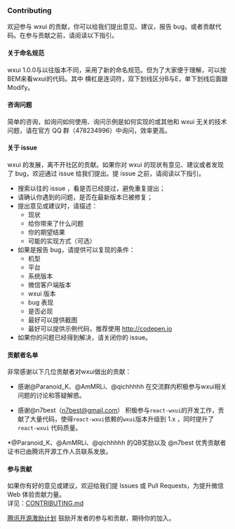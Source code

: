 ### Contributing

欢迎参与 wxui 的贡献，你可以给我们提出意见、建议，报告 bug，或者贡献代码。在参与贡献之前，请阅读以下指引。

#### 关于命名规范
wxui 1.0.0与以往版本不同，采用了新的命名规范。但为了大家便于理解，可以按BEM来看wxui的代码。其中 横杠是连词符，双下划线区分B与E，单下划线后面跟Modify。

#### 咨询问题

简单的咨询，如询问如何使用、询问示例是如何实现的或其他和 wxui 无关的技术问题，请在官方 QQ 群（478234996）中询问，效率更高。

#### 关于 issue

wxui 的发展，离不开社区的贡献。如果你对 wxui 的现状有意见、建议或者发现了 bug，欢迎通过 issue 给我们提出。提 issue 之前，请阅读以下指引。

- 搜索以往的 issue ，看是否已经提过，避免重复提出；
- 请确认你遇到的问题，是否在最新版本已被修复；
- 提出意见或建议时，请描述：
    - 现状
    - 给你带来了什么问题
    - 你的期望结果
    - 可能的实现方式（可选）
- 如果是报告 bug，请提供可以复现的条件：
    - 机型
    - 平台
    - 系统版本
    - 微信客户端版本
    - wxui 版本
    - bug 表现
    - 是否必现
    - 最好可以提供截图
    - 最好可以提供示例代码，推荐使用 http://codepen.io
- 如果你的问题已经得到解决，请关闭你的 issue。

#### 贡献者名单

非常感谢以下几位贡献者对wxui做出的贡献：

- 感谢@Paranoid_K、@AmMRLi、@qichhhhh 在交流群内积极参与wxui相关问题的讨论和答疑解惑。

- 感谢@n7best（n7best@gmail.com） 积极参与`react-wxui`的开发工作，贡献了大量代码，使得`react-wxui`依赖的`wxui`版本升级到 1.x ，同时提升了 `react-wxui` 代码质量。

*@Paranoid_K、@AmMRLi、@qichhhhh 的QB奖励以及 @n7best 优秀贡献者证书已由腾讯开源工作人员联系发放。

#### 参与贡献

如果你有好的意见或建议，欢迎给我们提 Issues 或 Pull Requests，为提升微信 Web 体验贡献力量。<br>详见：[CONTRIBUTING.md](https://github.com/Tencent/wxui/blob/master/CONTRIBUTING.md)

[腾讯开源激励计划](https://opensource.tencent.com/contribution) 鼓励开发者的参与和贡献，期待你的加入。
